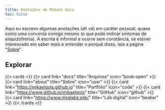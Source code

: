 ```yaml
---
title: Anotações de Mikael Gois
toc: false
---
```


Aqui eu escrevo algumas anotações (ah vá) em caráter pessoal, 
quase como uma conversa comigo mesmo (o que pode indicar sintomas de esquizofrenia).
A escrita é informal e ocorre sem constância, 
se estiver interessado em saber mais e entender o porquê disso, 
leia a página "[Sobre](about)".

## Explorar

{{< cards >}}
    {{< card link="docs" title="Arquivos" icon="book-open" >}}
    {{< card link="about" title="Sobre" icon="user" >}}
    {{< card link="https://mikaelgois.github.io" title="Portfólio" icon="code" >}}
    {{< card link="https://www.github.io/mikaelgois" title="GitHub" icon="github" >}}
    {{< card link="https://www.msglabs.site/" title="Lab digital" icon="beaker" >}}
{{< /cards >}}

<!-- ## Documentation

For more information, visit [Hextra](https://imfing.github.io/hextra). -->

